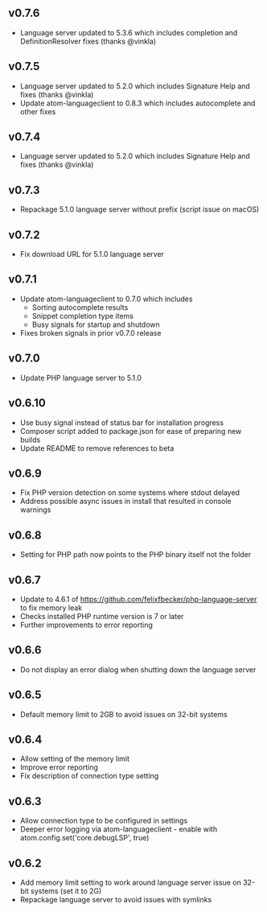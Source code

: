 ## v0.7.6

- Language server updated to 5.3.6 which includes completion and DefinitionResolver fixes (thanks @vinkla)

## v0.7.5

- Language server updated to 5.2.0 which includes Signature Help and fixes (thanks @vinkla)
- Update atom-languageclient to 0.8.3 which includes autocomplete and other fixes

## v0.7.4

- Language server updated to 5.2.0 which includes Signature Help and fixes (thanks @vinkla)

## v0.7.3

- Repackage 5.1.0 language server without prefix (script issue on macOS)

## v0.7.2

- Fix download URL for 5.1.0 language server

## v0.7.1

- Update atom-languageclient to 0.7.0 which includes
  - Sorting autocomplete results
  - Snippet completion type items
  - Busy signals for startup and shutdown
- Fixes broken signals in prior v0.7.0 release

## v0.7.0

- Update PHP language server to 5.1.0

## v0.6.10

- Use busy signal instead of status bar for installation progress
- Composer script added to package.json for ease of preparing new builds
- Update README to remove references to beta

## v0.6.9

- Fix PHP version detection on some systems where stdout delayed
- Address possible async issues in install that resulted in console warnings

## v0.6.8

- Setting for PHP path now points to the PHP binary itself not the folder

## v0.6.7

- Update to 4.6.1 of https://github.com/felixfbecker/php-language-server to fix memory leak
- Checks installed PHP runtime version is 7 or later
- Further improvements to error reporting

## v0.6.6

- Do not display an error dialog when shutting down the language server

## v0.6.5

- Default memory limit to 2GB to avoid issues on 32-bit systems

## v0.6.4

- Allow setting of the memory limit
- Improve error reporting
- Fix description of connection type setting

## v0.6.3

- Allow connection type to be configured in settings
- Deeper error logging via atom-languageclient - enable with atom.config.set('core.debugLSP', true)

## v0.6.2

- Add memory limit setting to work around language server issue on 32-bit systems (set it to 2G)
- Repackage language server to avoid issues with symlinks
